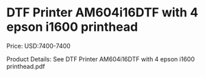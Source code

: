 # DTF Printer AM604i16DTF with 4 epson i1600 printhead

Price: USD:7400-7400

Product Details: See DTF Printer AM604i16DTF with 4 epson i1600 printhead.pdf